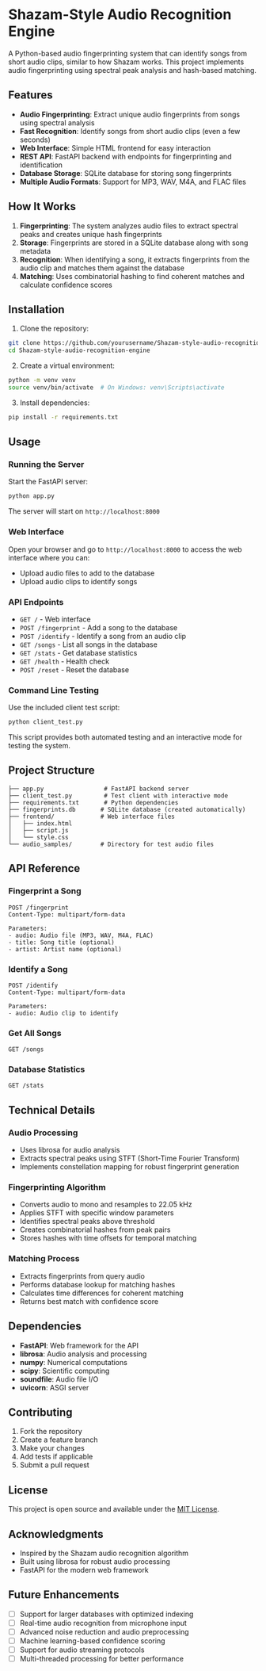 # Shazam-Style Audio Recognition Engine

A Python-based audio fingerprinting system that can identify songs from short audio clips, similar to how Shazam works. This project implements audio fingerprinting using spectral peak analysis and hash-based matching.

## Features

- **Audio Fingerprinting**: Extract unique audio fingerprints from songs using spectral analysis
- **Fast Recognition**: Identify songs from short audio clips (even a few seconds)
- **Web Interface**: Simple HTML frontend for easy interaction
- **REST API**: FastAPI backend with endpoints for fingerprinting and identification
- **Database Storage**: SQLite database for storing song fingerprints
- **Multiple Audio Formats**: Support for MP3, WAV, M4A, and FLAC files

## How It Works

1. **Fingerprinting**: The system analyzes audio files to extract spectral peaks and creates unique hash fingerprints
2. **Storage**: Fingerprints are stored in a SQLite database along with song metadata
3. **Recognition**: When identifying a song, it extracts fingerprints from the audio clip and matches them against the database
4. **Matching**: Uses combinatorial hashing to find coherent matches and calculate confidence scores

## Installation

1. Clone the repository:
```bash
git clone https://github.com/yourusername/Shazam-style-audio-recognition-engine.git
cd Shazam-style-audio-recognition-engine
```

2. Create a virtual environment:
```bash
python -m venv venv
source venv/bin/activate  # On Windows: venv\Scripts\activate
```

3. Install dependencies:
```bash
pip install -r requirements.txt
```

## Usage

### Running the Server

Start the FastAPI server:
```bash
python app.py
```

The server will start on `http://localhost:8000`

### Web Interface

Open your browser and go to `http://localhost:8000` to access the web interface where you can:
- Upload audio files to add to the database
- Upload audio clips to identify songs

### API Endpoints

- `GET /` - Web interface
- `POST /fingerprint` - Add a song to the database
- `POST /identify` - Identify a song from an audio clip
- `GET /songs` - List all songs in the database
- `GET /stats` - Get database statistics
- `GET /health` - Health check
- `POST /reset` - Reset the database

### Command Line Testing

Use the included client test script:
```bash
python client_test.py
```

This script provides both automated testing and an interactive mode for testing the system.

## Project Structure

```
├── app.py                 # FastAPI backend server
├── client_test.py         # Test client with interactive mode
├── requirements.txt       # Python dependencies
├── fingerprints.db       # SQLite database (created automatically)
├── frontend/             # Web interface files
│   ├── index.html
│   ├── script.js
│   └── style.css
└── audio_samples/        # Directory for test audio files
```

## API Reference

### Fingerprint a Song
```http
POST /fingerprint
Content-Type: multipart/form-data

Parameters:
- audio: Audio file (MP3, WAV, M4A, FLAC)
- title: Song title (optional)
- artist: Artist name (optional)
```

### Identify a Song
```http
POST /identify
Content-Type: multipart/form-data

Parameters:
- audio: Audio clip to identify
```

### Get All Songs
```http
GET /songs
```

### Database Statistics
```http
GET /stats
```

## Technical Details

### Audio Processing
- Uses librosa for audio analysis
- Extracts spectral peaks using STFT (Short-Time Fourier Transform)
- Implements constellation mapping for robust fingerprint generation

### Fingerprinting Algorithm
- Converts audio to mono and resamples to 22.05 kHz
- Applies STFT with specific window parameters
- Identifies spectral peaks above threshold
- Creates combinatorial hashes from peak pairs
- Stores hashes with time offsets for temporal matching

### Matching Process
- Extracts fingerprints from query audio
- Performs database lookup for matching hashes
- Calculates time differences for coherent matching
- Returns best match with confidence score

## Dependencies

- **FastAPI**: Web framework for the API
- **librosa**: Audio analysis and processing
- **numpy**: Numerical computations
- **scipy**: Scientific computing
- **soundfile**: Audio file I/O
- **uvicorn**: ASGI server

## Contributing

1. Fork the repository
2. Create a feature branch
3. Make your changes
4. Add tests if applicable
5. Submit a pull request

## License

This project is open source and available under the [MIT License](LICENSE).

## Acknowledgments

- Inspired by the Shazam audio recognition algorithm
- Built using librosa for robust audio processing
- FastAPI for the modern web framework

## Future Enhancements

- [ ] Support for larger databases with optimized indexing
- [ ] Real-time audio recognition from microphone input
- [ ] Advanced noise reduction and audio preprocessing
- [ ] Machine learning-based confidence scoring
- [ ] Support for audio streaming protocols
- [ ] Multi-threaded processing for better performance